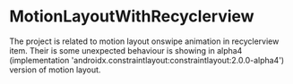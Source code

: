 # MotionLayoutWithRecyclerview
The project is related to motion layout onswipe animation in recyclerview item. Their is some unexpected behaviour is showing in alpha4 (implementation 'androidx.constraintlayout:constraintlayout:2.0.0-alpha4') version of motion layout.
